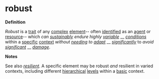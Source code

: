 # robust

**Definition**

_Robust_ is a [trait](https://github.com/gcassel/Modular-Organization-Terminology/blob/master/terms/trait.md) of any [complex](https://github.com/gcassel/Modular-Organization-Terminology/blob/master/terms/complex.md) [element](https://github.com/gcassel/Modular-Organization-Terminology/blob/master/terms/element.md)-- often [identified](https://github.com/gcassel/Modular-Organization-Terminology/blob/master/terms/identify.md) as an [agent](https://github.com/gcassel/Modular-Organization-Terminology/blob/master/terms/agent.md) or [resource](https://github.com/gcassel/Modular-Organization-Terminology/blob/master/terms/resource.md)-- which _can_ [_sustainably_](https://github.com/gcassel/Modular-Organization-Terminology/blob/master/terms/sustain.md) _endure highly_ [_variable_](https://github.com/gcassel/Modular-Organization-Terminology/blob/master/terms/variable.md) __ [_conditions_](https://github.com/gcassel/Modular-Organization-Terminology/blob/master/terms/status.md) within a [specific](https://github.com/gcassel/Modular-Organization-Terminology/blob/master/terms/specific.md) [context](https://github.com/gcassel/Modular-Organization-Terminology/blob/master/terms/context.md) _without_ [_needing_](https://github.com/gcassel/Modular-Organization-Terminology/blob/master/terms/require.md) _to_ [_adapt_](https://github.com/gcassel/Modular-Organization-Terminology/blob/master/terms/adapt.md) __ [_significantly_](https://github.com/gcassel/Modular-Organization-Terminology/blob/master/terms/significance.md) to _avoid_ [_significant_](https://github.com/gcassel/Modular-Organization-Terminology/blob/master/terms/significance.md) __ [_damage_](https://github.com/gcassel/Modular-Organization-Terminology/blob/master/terms/damage.md).

**Notes**

See also [_resilient_](https://github.com/gcassel/Modular-Organization-Terminology/blob/master/terms/robust.md). A specific element may be robust _and_ resilient in varied contexts, including different [hierarchical](https://github.com/gcassel/Modular-Organization-Terminology/blob/master/terms/hierarchy.md) [levels](https://github.com/gcassel/Modular-Organization-Terminology/blob/master/terms/level.md) within a [basic](https://github.com/gcassel/Modular-Organization-Terminology/blob/master/terms/base.md) context.
